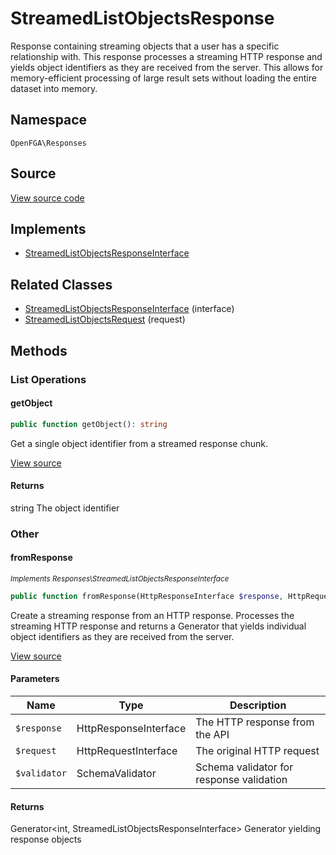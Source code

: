 # StreamedListObjectsResponse

Response containing streaming objects that a user has a specific relationship with. This response processes a streaming HTTP response and yields object identifiers as they are received from the server. This allows for memory-efficient processing of large result sets without loading the entire dataset into memory.

## Namespace
`OpenFGA\Responses`

## Source
[View source code](https://github.com/evansims/openfga-php/blob/main/src/Responses/StreamedListObjectsResponse.php)

## Implements
* [StreamedListObjectsResponseInterface](StreamedListObjectsResponseInterface.md)

## Related Classes
* [StreamedListObjectsResponseInterface](Responses/StreamedListObjectsResponseInterface.md) (interface)
* [StreamedListObjectsRequest](Requests/StreamedListObjectsRequest.md) (request)



## Methods

                                                
### List Operations
#### getObject


```php
public function getObject(): string
```

Get a single object identifier from a streamed response chunk.

[View source](https://github.com/evansims/openfga-php/blob/main/src/Responses/StreamedListObjectsResponse.php#L125)


#### Returns
string
 The object identifier

### Other
#### fromResponse

*<small>Implements Responses\StreamedListObjectsResponseInterface</small>*  

```php
public function fromResponse(HttpResponseInterface $response, HttpRequestInterface $request, SchemaValidator $validator): Generator<int, StreamedListObjectsResponseInterface>
```

Create a streaming response from an HTTP response. Processes the streaming HTTP response and returns a Generator that yields individual object identifiers as they are received from the server.

[View source](https://github.com/evansims/openfga-php/blob/main/src/Responses/StreamedListObjectsResponseInterface.php#L42)

#### Parameters
| Name | Type | Description |
|------|------|-------------|
| `$response` | HttpResponseInterface | The HTTP response from the API |
| `$request` | HttpRequestInterface | The original HTTP request |
| `$validator` | SchemaValidator | Schema validator for response validation |

#### Returns
Generator&lt;int, StreamedListObjectsResponseInterface&gt;
 Generator yielding response objects

